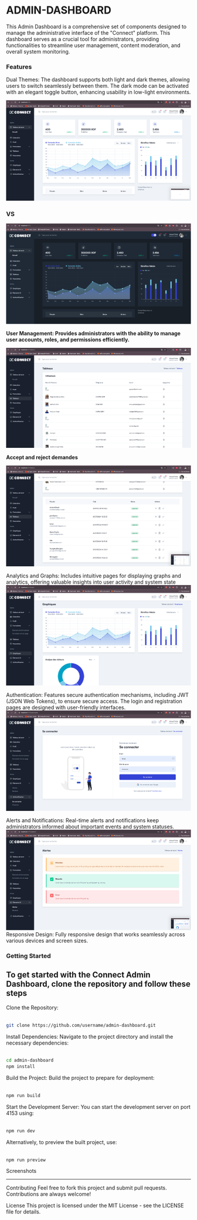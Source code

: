 # ADMIN-DASHBOARD

This Admin Dashboard is a comprehensive set of components designed to manage the administrative interface of the "Connect" platform. This dashboard serves as a crucial tool for administrators, providing functionalities to streamline user management, content moderation, and overall system monitoring.

### Features

Dual Themes: The dashboard supports both light and dark themes, allowing users to switch seamlessly between them. The dark mode can be activated with an elegant toggle button, enhancing usability in low-light environments.

![ACCUEIL light theme ](/src/images/screens/WHITE_THEME.png)

### **VS**

![ACCUEIL dark theme ](/src/images/screens/DARK_THEME.png)

**User Management: Provides administrators with the ability to manage user accounts, roles, and permissions efficiently.** 

![LIST USERS ](/src/images/screens/TABLEAUX.png)

**Accept and reject demandes**

![LIST DEMANDES ](/src/images/screens/TABLES.png)

Analytics and Graphs: Includes intuitive pages for displaying graphs and analytics, offering valuable insights into user activity and system state
![GRAPHS AND CHARTS ](/src/images/screens/GRAPHS.png)

Authentication: Features secure authentication mechanisms, including JWT (JSON Web Tokens), to ensure secure access. The login and registration pages are designed with user-friendly interfaces.
![SIGN UP PAGE ](/src/images/screens/AUTHENTIFICATION.png)

Alerts and Notifications: Real-time alerts and notifications keep administrators informed about important events and system statuses.
![SIGN UP PAGE ](/src/images/screens/ALERTS.png)
Responsive Design: Fully responsive design that works seamlessly across various devices and screen sizes.

### Getting Started
To get started with the Connect Admin Dashboard, clone the repository and follow these steps
---

Clone the Repository:

``` sh

git clone https://github.com/username/admin-dashboard.git

```
Install Dependencies:
Navigate to the project directory and install the necessary dependencies:

``` sh

cd admin-dashboard
npm install

```
Build the Project:
Build the project to prepare for deployment:

``` sh

npm run build

```
Start the Development Server:
You can start the development server on port 4153 using:

``` sh

npm run dev

```
Alternatively, to preview the built project, use:

``` sh

npm run preview

```
Screenshots

---

Contributing
Feel free to fork this project and submit pull requests. Contributions are always welcome!

License
This project is licensed under the MIT License - see the LICENSE file for details.


